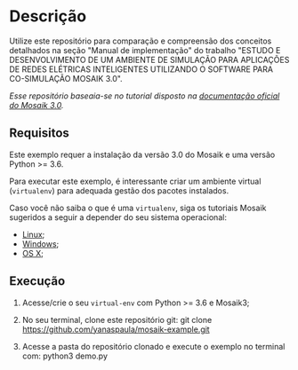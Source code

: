 # Descrição

Utilize este repositório para comparação e compreensão dos conceitos detalhados na seção "Manual de implementação" do trabalho "ESTUDO E DESENVOLVIMENTO DE UM AMBIENTE DE SIMULAÇÃO PARA APLICAÇÕES DE REDES ELÉTRICAS INTELIGENTES UTILIZANDO O SOFTWARE PARA CO-SIMULAÇÃO MOSAIK 3.0".

*Esse repositório baseaia-se no tutorial disposto na [documentação oficial do Mosaik 3.0](https://mosaik.readthedocs.io/en/latest/tutorials/index.html).*

## Requisitos
Este exemplo requer a instalação da versão 3.0 do Mosaik e uma versão Python >= 3.6.

Para executar este exemplo, é interessante criar um ambiente virtual (`virtualenv`) para adequada gestão dos pacotes instalados. 

Caso você não saiba o que é uma `virtualenv`, siga os tutoriais Mosaik sugeridos a seguir a depender do seu sistema operacional:

- [Linux](https://mosaik.readthedocs.io/en/latest/installation.html#linux);
- [Windows](https://mosaik.readthedocs.io/en/latest/installation.html#windows);
- [OS X](https://mosaik.readthedocs.io/en/latest/installation.html#os-x);

## Execução

1. Acesse/crie o seu `virtual-env` com Python >= 3.6 e Mosaik3;

2. No seu terminal, clone este repositório git:
    git clone https://github.com/yanaspaula/mosaik-example.git

3. Acesse a pasta do repositório clonado e execute o exemplo no terminal com:
    python3 demo.py
